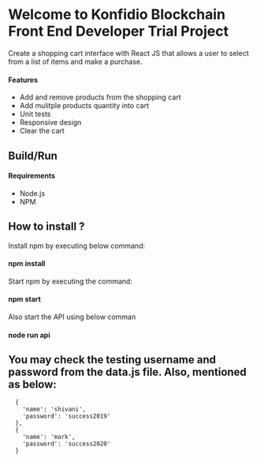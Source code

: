 # Welcome to Konfidio Blockchain Front End Developer Trial Project

Create a shopping cart interface with React JS that allows a user to select from a list of
items and make a purchase. 


#### Features

-   Add and remove products from the shopping cart
-   Add mulitple products quantity into cart
-   Unit tests
-   Responsive design
-   Clear the cart

## Build/Run

#### [](https://github.com/jeffersonRibeiro/react-shopping-cart#requirements)Requirements

-   Node.js
-   NPM

## How to install ?
Install npm by executing below command:
#### npm install
Start npm by executing the command:
#### npm start
Also start the API using below comman
#### node run api

## You may check the testing username and password from the data.js file. Also, mentioned as below:
      {
        'name': 'shivani',
        'password': 'success2019'
      },
      {
        'name': 'mark',
        'password': 'success2020'
      }




